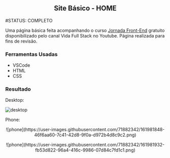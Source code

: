 <h2 align="center">Site Básico - HOME</h2>

#STATUS: COMPLETO

Uma página básica feita acompanhando o curso [Jornada Front-End](https://youtube.com/playlist?list=PLMy95_4XE08MRsQvaSQnHzyooNevGTNtS) gratuito disponibilizado pelo canal Vida Full Stack no Youtube. Página realizada para fins de revisão.

### Ferramentas Usadas

- VSCode
- HTML
- CSS

### Resultado

Desktop:

![desktop](https://user-images.githubusercontent.com/71882342/161981329-4b085455-7138-4490-b692-089e1159fd88.png)

Phone:
<p align="center">
  ![phone](https://user-images.githubusercontent.com/71882342/161981848-46f6aa60-7c41-42d8-9f0a-d972b4d8c9c2.png)
</p>
<p align="center">
  ![phone](https://user-images.githubusercontent.com/71882342/161981932-fb53d822-96a4-416c-9986-07d84c7fd1c1.png)
</p>
